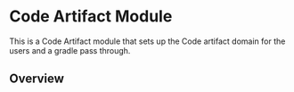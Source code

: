 # Code Artifact Module

This is a Code Artifact module that sets up the Code artifact domain for the users and a gradle pass through.


## Overview


